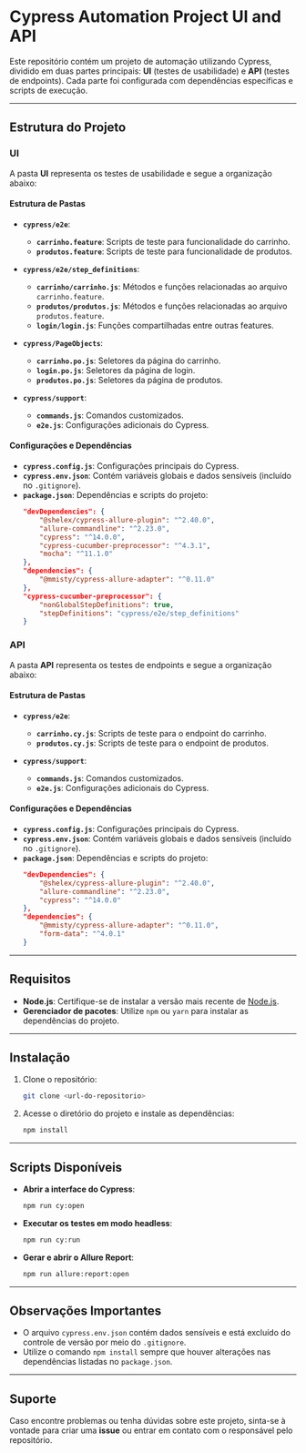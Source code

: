 # Cypress Automation Project UI and API

Este repositório contém um projeto de automação utilizando Cypress, dividido em duas partes principais: **UI** (testes de usabilidade) e **API** (testes de endpoints). Cada parte foi configurada com dependências específicas e scripts de execução.

---

## Estrutura do Projeto

### UI

A pasta **UI** representa os testes de usabilidade e segue a organização abaixo:

#### Estrutura de Pastas

- **`cypress/e2e`**:

  - **`carrinho.feature`**: Scripts de teste para funcionalidade do carrinho.
  - **`produtos.feature`**: Scripts de teste para funcionalidade de produtos.

- **`cypress/e2e/step_definitions`**:

  - **`carrinho/carrinho.js`**: Métodos e funções relacionadas ao arquivo `carrinho.feature`.
  - **`produtos/produtos.js`**: Métodos e funções relacionadas ao arquivo `produtos.feature`.
  - **`login/login.js`**: Funções compartilhadas entre outras features.

- **`cypress/PageObjects`**:

  - **`carrinho.po.js`**: Seletores da página do carrinho.
  - **`login.po.js`**: Seletores da página de login.
  - **`produtos.po.js`**: Seletores da página de produtos.

- **`cypress/support`**:
  - **`commands.js`**: Comandos customizados.
  - **`e2e.js`**: Configurações adicionais do Cypress.

#### Configurações e Dependências

- **`cypress.config.js`**: Configurações principais do Cypress.
- **`cypress.env.json`**: Contém variáveis globais e dados sensíveis (incluído no `.gitignore`).
- **`package.json`**: Dependências e scripts do projeto:
  ```json
  "devDependencies": {
      "@shelex/cypress-allure-plugin": "^2.40.0",
      "allure-commandline": "^2.23.0",
      "cypress": "^14.0.0",
      "cypress-cucumber-preprocessor": "^4.3.1",
      "mocha": "^11.1.0"
  },
  "dependencies": {
      "@mmisty/cypress-allure-adapter": "^0.11.0"
  },
  "cypress-cucumber-preprocessor": {
      "nonGlobalStepDefinitions": true,
      "stepDefinitions": "cypress/e2e/step_definitions"
  }
  ```

### API

A pasta **API** representa os testes de endpoints e segue a organização abaixo:

#### Estrutura de Pastas

- **`cypress/e2e`**:

  - **`carrinho.cy.js`**: Scripts de teste para o endpoint do carrinho.
  - **`produtos.cy.js`**: Scripts de teste para o endpoint de produtos.

- **`cypress/support`**:
  - **`commands.js`**: Comandos customizados.
  - **`e2e.js`**: Configurações adicionais do Cypress.

#### Configurações e Dependências

- **`cypress.config.js`**: Configurações principais do Cypress.
- **`cypress.env.json`**: Contém variáveis globais e dados sensíveis (incluído no `.gitignore`).
- **`package.json`**: Dependências e scripts do projeto:
  ```json
  "devDependencies": {
      "@shelex/cypress-allure-plugin": "^2.40.0",
      "allure-commandline": "^2.23.0",
      "cypress": "^14.0.0"
  },
  "dependencies": {
      "@mmisty/cypress-allure-adapter": "^0.11.0",
      "form-data": "^4.0.1"
  }
  ```

---

## Requisitos

- **Node.js**: Certifique-se de instalar a versão mais recente de [Node.js](https://nodejs.org/).
- **Gerenciador de pacotes**: Utilize `npm` ou `yarn` para instalar as dependências do projeto.

---

## Instalação

1. Clone o repositório:

   ```bash
   git clone <url-do-repositorio>
   ```

2. Acesse o diretório do projeto e instale as dependências:
   ```bash
   npm install
   ```

---

## Scripts Disponíveis

- **Abrir a interface do Cypress**:

  ```bash
  npm run cy:open
  ```

- **Executar os testes em modo headless**:

  ```bash
  npm run cy:run
  ```

- **Gerar e abrir o Allure Report**:
  ```bash
  npm run allure:report:open
  ```

---

## Observações Importantes

- O arquivo `cypress.env.json` contém dados sensíveis e está excluído do controle de versão por meio do `.gitignore`.
- Utilize o comando `npm install` sempre que houver alterações nas dependências listadas no `package.json`.

---

## Suporte

Caso encontre problemas ou tenha dúvidas sobre este projeto, sinta-se à vontade para criar uma **issue** ou entrar em contato com o responsável pelo repositório.
